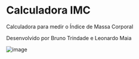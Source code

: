 # Calculadora IMC

Calculadora para medir o Índice de Massa Corporal

Desenvolvido por Bruno Trindade e Leonardo Maia

![image](https://user-images.githubusercontent.com/92823045/143138469-3065e0ae-e911-4736-829d-f9b7bce36500.png)
